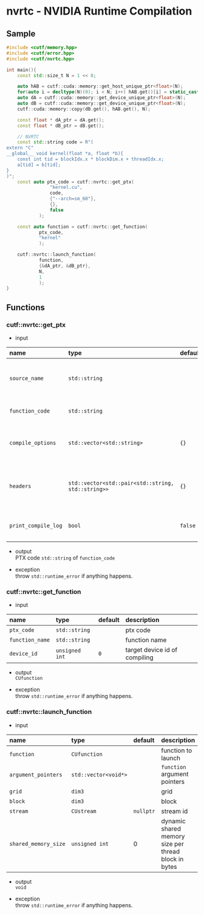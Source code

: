 # nvrtc - NVIDIA Runtime Compilation

## Sample
```cpp
#include <cutf/memory.hpp>
#include <cutf/error.hpp>
#include <cutf/nvrtc.hpp>

int main(){
	const std::size_t N = 1 << 8;

	auto hAB = cutf::cuda::memory::get_host_unique_ptr<float>(N);
	for(auto i = decltype(N)(0); i < N; i++) hAB.get()[i] = static_cast<float>(i);
	auto dA = cutf::cuda::memory::get_device_unique_ptr<float>(N);
	auto dB = cutf::cuda::memory::get_device_unique_ptr<float>(N);
	cutf::cuda::memory::copy(dB.get(), hAB.get(), N);

	const float * dA_ptr = dA.get();
	const float * dB_ptr = dB.get();

	// NVRTC
	const std::string code = R"(
extern "C"
__global__ void kernel(float *a, float *b){
	const int tid = blockIdx.x * blockDim.x + threadIdx.x;
	a[tid] = b[tid];
}
)";
	const auto ptx_code = cutf::nvrtc::get_ptx(
				"kernel.cu",
				code,
				{"--arch=sm_60"},
				{},
				false
			);

	const auto function = cutf::nvrtc::get_function(
			ptx_code,
			"kernel"
			);

	cutf::nvrtc::launch_function(
			function,
			{&dA_ptr, &dB_ptr},
			N,
			1
			);
}

```

## Functions
###  cutf::nvrtc::get_ptx
- input

|  name | type | default | description |
|:------|:-----|:--------|:------------|
|`source_name`|`std::string`|| source code name you like (e.g. kernel.cu) |
|`function_code` | `std::string` || kernel source code |
|`compile_options` | `std::vector<std::string>` |`{}`| compile option list (e.g. `{"--arch=sm70", ...}`)|
|`headers` | `std::vector<std::pair<std::string, std::string>>` |`{}`| header list. pair of (header name, header sources)|
|`print_compile_log` | `bool` |`false`| if `true`, print compiling log to `stdout`|

- output  
PTX code `std::string` of `function_code`

- exception  
throw `std::runtime_error` if anything happens.

### cutf::nvrtc::get_function
- input

|  name | type | default | description |
|:------|:-----|:--------|:------------|
|`ptx_code`|`std::string`|| ptx code   |
|`function_name` | `std::string` || function name|
|`device_id` | `unsigned int` |`0`| target device id of compiling |

- output   
`CUfunction`

- exception  
throw `std::runtime_error` if anything happens.

### cutf::nvrtc::launch_function
- input

|  name | type | default | description |
|:------|:-----|:--------|:------------|
|`function`|`CUfunction`||function to launch|
|`argument_pointers`|`std::vector<void*>`||`function` argument pointers|
|`grid`|`dim3`||grid|
|`block`|`dim3`||block|
|`stream`|`CUstream`|`nullptr`|stream id|
|`shared_memory_size`|`unsigned int`|0|dynamic shared memory size per thread block in bytes|

- output  
`void`

- exception  
throw `std::runtime_error` if anything happens.
